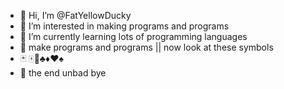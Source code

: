 - 👋 Hi, I’m @FatYellowDucky
- 👀 I’m interested in making programs and programs
- 🌱 I’m currently learning lots of programming languages
- 🎌 make programs and programs || now look at these  symbols
- 🃏 🀄🎴♣️♦️♥️♠️
- 🎌 the end unbad bye

<!---
FatYellowDucky/FatYellowDucky is a ✨ special ✨ repository because its `README.md` (this file) appears on your GitHub profile.
You can click the Preview link to take a look at your changes.
--->
